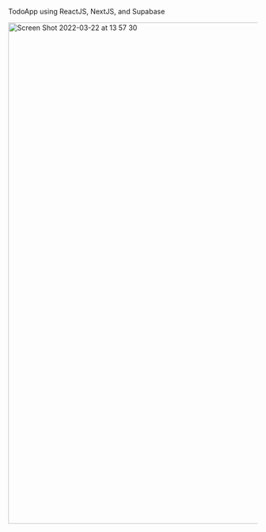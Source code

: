 TodoApp using ReactJS, NextJS, and Supabase

<img width="1013" alt="Screen Shot 2022-03-22 at 13 57 30" src="https://user-images.githubusercontent.com/79595630/159498459-9632305f-9238-4100-862c-39ecf7bdf8fc.png">


